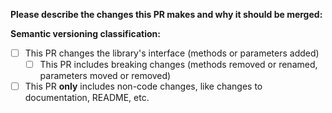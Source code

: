**Please describe the changes this PR makes and why it should be merged:**

**Semantic versioning classification:**

- [ ] This PR changes the library's interface (methods or parameters added)
  - [ ] This PR includes breaking changes (methods removed or renamed, parameters moved or removed)
- [ ] This PR **only** includes non-code changes, like changes to documentation, README, etc.
